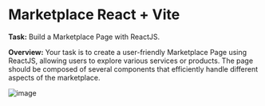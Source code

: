 # Marketplace React + Vite 

**Task:** Build a Marketplace Page with ReactJS.

**Overview:** Your task is to create a user-friendly Marketplace Page using ReactJS, allowing users to explore various services or products. The page should be composed of several components that efficiently handle different aspects of the marketplace.

![image](https://github.com/user-attachments/assets/7f869cf5-ff74-42c6-9e33-0e591e7291eb)
